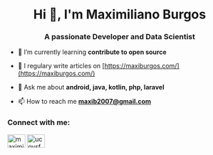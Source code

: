 <h1 align="center">Hi 👋, I'm Maximiliano Burgos</h1>
<h3 align="center">A passionate Developer and Data Scientist</h3>

- 🌱 I’m currently learning **contribute to open source**

- 📝 I regulary write articles on [https://maxiburgos.com/](https://maxiburgos.com/)

- 💬 Ask me about **android, java, kotlin, php, laravel**

- 📫 How to reach me **maxib2007@gmail.com**

<h3 align="left">Connect with me:</h3>
<p align="left">
<a href="https://linkedin.com/in/maximilianoburgos" target="blank"><img align="center" src="https://cdn.jsdelivr.net/npm/simple-icons@3.0.1/icons/linkedin.svg" alt="maximilianoburgos" height="30" width="40" /></a>
<a href="https://youtube.com/channel/UCoysFCQbO-IDiAKK4EMxTrA" target="blank"><img align="center" src="https://cdn.jsdelivr.net/npm/simple-icons@3.0.1/icons/youtube.svg" alt="ucoysfcqbo-idiakk4emxtra" height="30" width="40" /></a>
</p>
